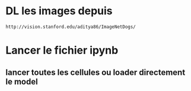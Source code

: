 # DL les images depuis 
```
http://vision.stanford.edu/aditya86/ImageNetDogs/
```

# Lancer le fichier ipynb
## lancer toutes les cellules ou loader directement le model 
